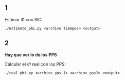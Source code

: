 ## 1

Estimar $\Phi$ con SIC:

```
./estimate_phi.py <archivo tiempos> <output>
```

## 2

__Hay que ver lo de los PPS__

Calcular el $\Phi$ real con los PPS:

```
./real_phi.py <archivo pps 1> <archivo pps2> <output>
```